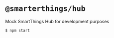 `@smarterthings/hub`
==========================
Mock SmartThings Hub for development purposes

```$bash
$ npm start
```
